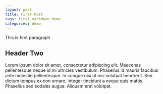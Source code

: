 ```yaml
---
layout: post
title: First Post
tags: first markdown demo
categories: demo
---
```


This is first paragraph
## Header Two
Lorem ipsum dolor sit amet, consectetur adipiscing elit.
Maecenas pellentesque neque id mi ultricies vestibulum. 
Phasellus id mauris faucibus ante molestie pellentesque. 
In congue nisi ut nisi volutpat hendrerit. 
Sed dictum tempus ex non ornare. 
Integer tincidunt a neque quis mattis. Phasellus sed sodales augue. Aliquam erat volutpat.
